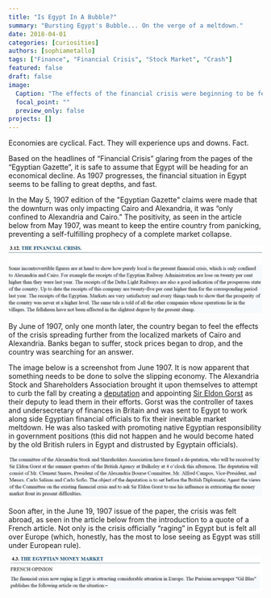 ```yaml
---
title: "Is Egypt In A Bubble?"
summary: "Bursting Egypt's Bubble... On the verge of a meltdown."
date: 2018-04-01
categories: [curiosities]
authors: [sophiametallo]
tags: ["Finance", "Financial Crisis", "Stock Market", "Crash"]
featured: false
draft: false
image:
  Caption: "The effects of the financial crisis were beginning to be felt by early 1907."
  focal_point: ""
  preview_only: false
projects: []
---
```

Economies are cyclical. Fact. They will experience ups and downs. Fact.

Based on the headlines of “Financial Crisis” glaring from the pages of the “Egyptian Gazette”, it is safe to assume that Egypt will be heading for an economical decline. As 1907 progresses, the financial situation in Egypt seems to be falling to great depths, and fast.

In the May 5, 1907 edition of the "Egyptian Gazette" claims were made that the downturn was only impacting Cairo and Alexandria, it was “only confined to Alexandria and Cairo.” The positivity, as seen in the article below from May 1907, was meant to keep the entire country from panicking, preventing a self-fulfilling prophecy of a complete market collapse.

![financial positivity 19070521](financial-positivity-19070521.JPG)

By June of 1907, only one month later, the country began to feel the effects of the crisis spreading further from the localized markets of Cairo and Alexandria. Banks began to suffer, stock prices began to drop, and the country was searching for an answer.

The image below is a screenshot from June 1907. It is now apparent that something needs to be done to solve the slipping economy.  The Alexandria Stock and Shareholders Association brought it upon themselves to attempt to curb the fall by creating a [deputation](https://www.google.com/search?ei=6i7BWsOpLIX3zgLq6auwAQ&q=define+deputation&oq=define+deputation&gs_l=psy-ab.3..0j0i22i30k1l7.22758.23978.0.24069.10.8.0.0.0.0.226.613.0j1j2.3.0....0...1.1.64.psy-ab..7.3.611...35i39k1j0i10k1j0i22i10i30k1.0.SinQKTgLTj8) and appointing [Sir Eldon Gorst](https://en.wikipedia.org/wiki/Eldon_Gorst) as their deputy to lead them in their efforts.  Gorst was the controller of taxes and undersecretary of finances in Britain and was sent to Egypt to work along side Egyptian financial officials to fix their inevitable market meltdown.  He was also tasked with promoting native Egyptian responsibility in government positions (this did not happen and he would become hated by the old British rulers in Egypt and distrusted by Egyptain officials).  

![sir eldon gorst](sir-eldon-gorst.JPG)

Soon after, in the June 19, 1907 issue of the paper, the crisis was felt abroad, as seen in the article below from the introduction to a quote of a French article. Not only is the crisis officially “raging” in Egypt but is felt all over Europe (which, honestly, has the most to lose seeing as Egypt was still under European rule).

![feeling the crisis abroad 19070619](feeling-the-crisis-abroad-19070619.JPG)
